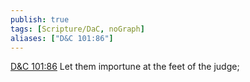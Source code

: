 ```yaml
---
publish: true
tags: [Scripture/DaC, noGraph]
aliases: ["D&C 101:86"]
---
```

[D&C 101:86](https://churchofjesuschrist.org/study/scriptures/dc-testament/dc/101?lang=eng&id=p86#p86) Let them importune at the feet of the judge;
